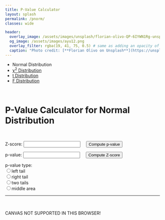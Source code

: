 ```yaml
---
title: P-Value Calculator
layout: splash
permalink: /pnorm/
classes: wide

header:
  overlay_image: /assets/images/unsplash/florian-olivo-QP-6IYWN1Rg-unsplash.jpg
  og_image: /assets/images/ayu12.png
  overlay_filter: rgba(19, 41, 75, 0.5) # same as adding an opacity of 0.5 to a black background
  caption: "Photo credit: [**Florian Olivo on Unsplash**](https://unsplash.com/photos/QP-6IYWN1Rg)"
---
```


<!-- ![image-left](https://i.imgur.com/Urqzfrx.png){: .align-left} -->

<!-- <figure style="width: 200px; margin: 0; margin-right: 20px;" class="align-left">
  <img src="https://i.imgur.com/Urqzfrx.png" alt="">
  <figcaption style="color: grey;">Developed @ Illinois</figcaption>
</figure> -->

<script src="{{ site.baseurl }}/assets/js/pvalue/canvas.js"></script>
<script src="{{ site.baseurl }}/assets/js/pvalue/statFunctions.js"></script>
<script src="{{ site.baseurl }}/assets/js/pvalue/pnorm.js"></script>

<link rel="stylesheet" href="{{ site.baseurl }}/assets/css/pvalue.css">
<!-- <link rel="stylesheet" href="{{ site.baseurl }}/assets/js/pvalue/grid1column.css"> -->

<style>
input[type=number]::-webkit-outer-spin-button,
input[type=number]::-webkit-inner-spin-button {
    -webkit-appearance: none;
    margin: 0;
}

input[type=number] {
    -moz-appearance:textfield;
}
</style>

<div id="wrapper">
<div class="grid-container">
<!-- <script src="{{ site.baseurl }}/assets/js/pvalue/navigation_menu.js" type="text/JavaScript"></script> -->

<div class="main">

<ul class="menu">
  <li class="active">Normal Distribution</li>
  <li><a href="{{ site.baseurl }}/pchisq/"><span class="greek">&chi;</span><sup>2</sup> Distribution</a></li>
  <li><a href="{{ site.baseurl }}/pt/">t Distribution</a></li>
  <li><a href="{{ site.baseurl }}/pf/">F Distribution</a></li>
</ul>

<br />

<h1>P-Value Calculator for Normal Distribution</h1>

<br />

<form name="input" action="" method="get">
<p>Z-score: <input type="number" id="Z-score" name="z_score" step="any" /> 
&nbsp; &nbsp; 
<input type="button" name="p value" id="pbutton" value="Compute p-value" 
onClick="PfromZ_normal(this.form)" /></p>

<p><span id="pdisplay">p-value</span>: <input type="number" id="p-value" name="p_value" step="any" />
&nbsp; &nbsp;
<input type="button" name="Z score" value="Compute Z-score" 
onClick="ZfromP_normal(this.form)" /></p>

<p>p-value type: <br />
<input onchange="changePtype(this.form,0)" type="radio" id="ptype0" 
name="ptype0" value="0" />left tail<br />
<input onchange="changePtype(this.form,1)" type="radio" id="ptype1" 
name="ptype1" value="1" />right tail<br />
<input onchange="changePtype(this.form,2)" type="radio" id="ptype2"
name="ptype2" value="2" />two tails<br />
<input onchange="changePtype(this.form,3)" type="radio" id="ptype3"
name="ptype3" value="3" />middle area
</p>
</form>

<hr />

<p id="input"></p>
<p id="output"></p>
<p id="Rcommand"></p>

<br /> <br />
<canvas id="normalcurve" width="400" height="225">
  CANVAS NOT SUPPORTED IN THIS BROWSER!
</canvas>
<br /> <br />
    
</div>

</div>
</div>
